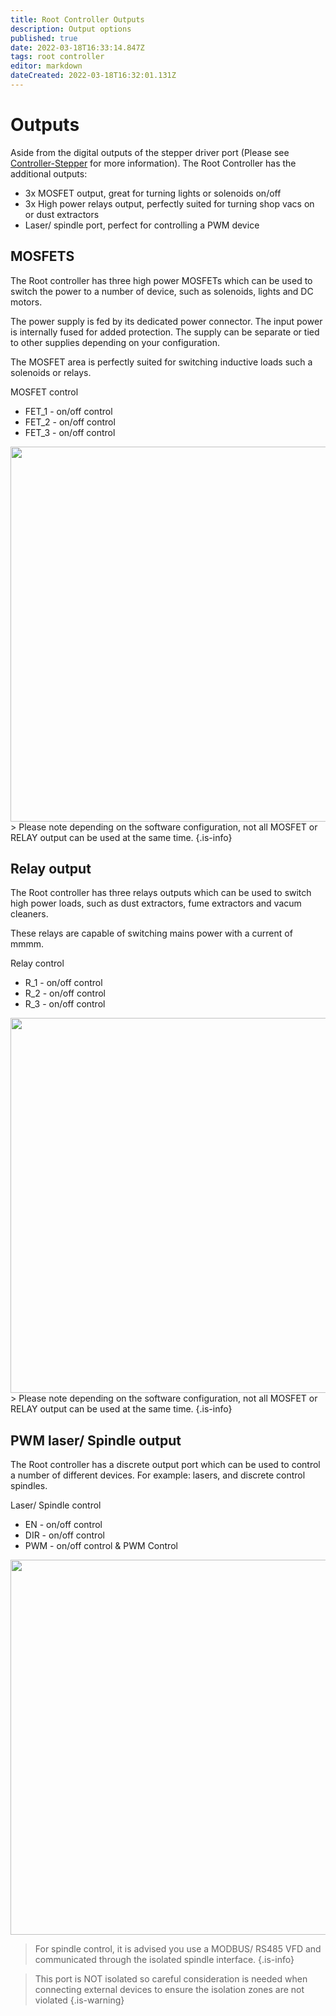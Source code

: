 ```yaml
---
title: Root Controller Outputs
description: Output options
published: true
date: 2022-03-18T16:33:14.847Z
tags: root controller
editor: markdown
dateCreated: 2022-03-18T16:32:01.131Z
---
```


# Outputs
Aside from the digital outputs of the stepper driver port (Please see [Controller-Stepper](/Controller-Stepper) for more information). The Root Controller has the additional outputs:

- 3x MOSFET output, great for turning lights or solenoids  on/off
- 3x High power relays output, perfectly suited for turning shop vacs on or dust extractors
- Laser/ spindle port, perfect for controlling a PWM device

## MOSFETS
The Root controller has three high power MOSFETs which can be used to switch the power to a number of device, such as solenoids, lights and DC motors. 

The power supply is fed by its dedicated power connector. The input power is internally fused for added protection. The supply can be separate or tied to other supplies depending on your configuration.

The MOSFET area is perfectly suited for switching inductive loads such a solenoids or relays. 

MOSFET control
- FET_1 - on/off control
- FET_2 - on/off control 
- FET_3 - on/off control

<img src="https://raw.githubusercontent.com/RootCNC/Root-Controller-ISO/master/Media/mosfetoutput.png" width="600">
> Please note depending on the software configuration, not all MOSFET or RELAY output can be used at the same time.
{.is-info}


## Relay output 
The Root controller has three relays outputs which can be used to switch high power loads, such as dust extractors, fume extractors and vacum cleaners. 

These relays are capable of switching mains power with a current of mmmm.

Relay control
- R_1 - on/off control
- R_2 - on/off control 
- R_3 - on/off control

<img src="https://raw.githubusercontent.com/RootCNC/Root-Controller-ISO/master/Media/relayoutput.png" width="600">
> Please note depending on the software configuration, not all MOSFET or RELAY output can be used at the same time.
{.is-info}

## PWM laser/ Spindle output
The Root controller has a discrete output port which can be used to control a number of different devices. For example: lasers, and discrete control spindles.

Laser/ Spindle control
- EN - on/off control
- DIR - on/off control 
- PWM - on/off control & PWM Control
<img src="https://raw.githubusercontent.com/RootCNC/Root-Controller-ISO/master/Media/laserport.png" width="600">

> For spindle control, it is advised you use a MODBUS/ RS485 VFD and communicated through the isolated spindle interface.
{.is-info}

> This port is NOT isolated so careful consideration is needed when connecting external devices to ensure the isolation zones are not violated
{.is-warning}

